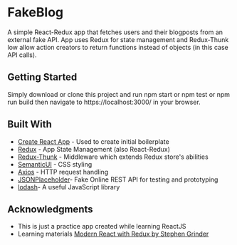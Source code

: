 # FakeBlog
A simple React-Redux app that fetches users and their blogposts from an external fake API. App uses Redux for state management and Redux-Thunk low allow action creators to return functions instead of objects (in this case API calls).

## Getting Started


Simply download or clone this project and run npm start or npm test or npm run build then navigate to https://localhost:3000/ in your browser.



## Built With

* [Create React App](https://reactjs.org/docs/create-a-new-react-app.html) - Used to create initial boilerplate
* [Redux](https://redux.js.org/) - App State Management (also React-Redux)
* [Redux-Thunk](https://github.com/reduxjs/redux-thunk) - Middleware which extends Redux store's abilities
* [SemanticUI](https://semantic-ui.com/) - CSS styling 
* [Axios](https://github.com/axios/axios) - HTTP request handling
* [JSONPlaceholder](https://jsonplaceholder.typicode.com/)- Fake Online REST API for testing and prototyping
* [lodash](https://lodash.com/)- A useful JavaScript library

## Acknowledgments

* This is just a practice app created while learning ReactJS
* Learning materials [Modern React with Redux by Stephen Grinder](https://www.udemy.com/course/react-redux/)
